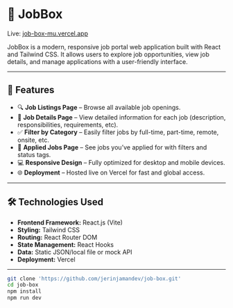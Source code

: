 # 💼 JobBox

Live: [job-box-mu.vercel.app](https://job-box-mu.vercel.app)

JobBox is a modern, responsive job portal web application built with React and Tailwind CSS. It allows users to explore job opportunities, view job details, and manage applications with a user-friendly interface.

---

## 🚀 Features

- 🔍 **Job Listings Page** – Browse all available job openings.
- 📄 **Job Details Page** – View detailed information for each job (description, responsibilities, requirements, etc).
- ✅ **Filter by Category** – Easily filter jobs by full-time, part-time, remote, onsite, etc.
- 💼 **Applied Jobs Page** – See jobs you’ve applied for with filters and status tags.
- 💻 **Responsive Design** – Fully optimized for desktop and mobile devices.
- 🌐 **Deployment** – Hosted live on Vercel for fast and global access.

---

## 🛠️ Technologies Used

- **Frontend Framework:** React.js (Vite)
- **Styling:** Tailwind CSS
- **Routing:** React Router DOM
- **State Management:** React Hooks
- **Data:** Static JSON/local file or mock API
- **Deployment:** Vercel

---

```bash
git clone 'https://github.com/jerinjamandev/job-box.git'
cd job-box
npm install
npm run dev